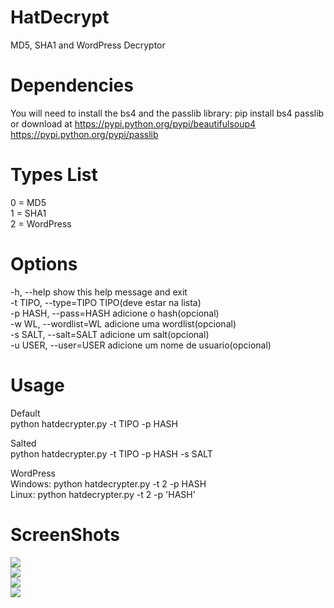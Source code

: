 # HatDecrypt
MD5, SHA1 and WordPress Decryptor

# Dependencies
You will need to install the bs4 and the passlib library:
pip install bs4 passlib<br />
or download at
https://pypi.python.org/pypi/beautifulsoup4<br />
https://pypi.python.org/pypi/passlib

# Types List
0 = MD5<br />
1 = SHA1<br />
2 = WordPress

# Options
  -h, --help            show this help message and exit<br />
  -t TIPO, --type=TIPO  TIPO(deve estar na lista)<br />
  -p HASH, --pass=HASH  adicione o hash(opcional)<br />
  -w WL, --wordlist=WL  adicione uma wordlist(opcional)<br />
  -s SALT, --salt=SALT  adicione um salt(opcional)<br />
  -u USER, --user=USER  adicione um nome de usuario(opcional)

# Usage
Default<br />
python hatdecrypter.py -t TIPO -p HASH<br />

Salted<br />
python hatdecrypter.py -t TIPO -p HASH -s SALT<br />

WordPress<br />
Windows: python hatdecrypter.py -t 2 -p HASH<br />
Linux: python hatdecrypter.py -t 2 -p 'HASH'

# ScreenShots
<img src='http://imgur.com/IIsLF4e.png' /><br />
<img src='http://imgur.com/7pIVCaR.png' /><br />
<img src='http://imgur.com/PERPWs6.png' /><br />
<img src='http://imgur.com/W3VJOqm.png' /><br />